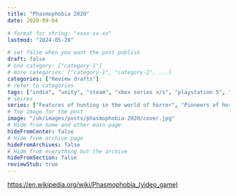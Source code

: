 ```yaml
---
title: "Phasmophobia 2020"
date: 2020-09-04

# format for string: "xxxx-xx-xx"
lastmod: "2024-05-28"

# set false when you want the post publish
draft: false
# one category: ["category-1"]
# more categories: ["category-1", "category-2", ...]
categories: ["Review drafts"]
# refer to categories
tags: ["indie", "unity", "steam", "xbox series x/s", "playstation 5", "vr", "kinetic games", "open world", "roleplay", "supernatural", "science fiction", "spec-fic", "mystic", "mythology", "folklore", "urban legend", "foaf", "faith", "spiritism", "houses of sorrow", "bestiary", "isolation"]
# seires
series: ["Features of hunting in the world of horror", "Pioneers of horror", "Horrors that are referenced", "Horrors of the senses", "Sweet Home"]
# Top image for the post
image: "/uk/images/posts/phasmophobia-2020/cover.jpg"
# Hide from home and other main page
hideFromCenter: false
# Hide from archive page
hideFromArchives: false
# Hide from everything but the archive
hideFromSection: false
reviewStub: true
---
```

https://en.wikipedia.org/wiki/Phasmophobia_(video_game)
<!--more-->